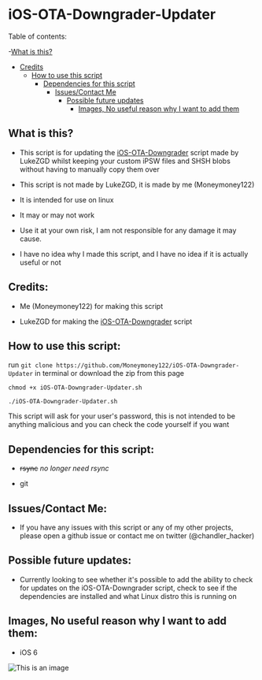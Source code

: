 # iOS-OTA-Downgrader-Updater

Table of contents:

 -[What is this?](https://github.com/Moneymoney122/iOS-OTA-Downgrader-Updater#what-is-this) 
   - [Credits](https://github.com/Moneymoney122/iOS-OTA-Downgrader-Updater#credits)
     - [How to use this script](https://github.com/Moneymoney122/iOS-OTA-Downgrader-Updater#how-to-use-this-script)
       - [Dependencies for this script](https://github.com/Moneymoney122/iOS-OTA-Downgrader-Updater#dependencies-for-this-script)
         - [Issues/Contact Me](https://github.com/Moneymoney122/iOS-OTA-Downgrader-Updater#issues)
           - [Possible future updates](https://github.com/Moneymoney122/iOS-OTA-Downgrader-Updater#possible-future-updates)
             - [Images, No useful reason why I want to add them](https://github.com/Moneymoney122/iOS-OTA-Downgrader-Updater#images-no-useful-reason-why-i-want-to-add-them)
              
## What is this?

- This script is for updating the [iOS-OTA-Downgrader](https://github.com/LukeZGD/iOS-OTA-Downgrader) script made by LukeZGD whilst keeping your custom iPSW files and SHSH blobs without having to manually copy them over

- This script is not made by LukeZGD, it is made by me (Moneymoney122)

- It is intended for use on linux

- It may or may not work

- Use it at your own risk, I am not responsible for any damage it may cause.

- I have no idea why I made this script, and I have no idea if it is actually useful or not

## Credits:

- Me (Moneymoney122) for making this script

- LukeZGD for making the [iOS-OTA-Downgrader](https://github.com/LukeZGD/iOS-OTA-Downgrader) script

## How to use this script:

 run `git clone https://github.com/Moneymoney122/iOS-OTA-Downgrader-Updater` in terminal or download the zip from this page

`chmod +x iOS-OTA-Downgrader-Updater.sh`

`./iOS-OTA-Downgrader-Updater.sh`

This script will ask for your user's password, this is not intended to be anything malicious and you can check the code yourself if you want

## Dependencies for this script: 

- ~~rsync~~ *no longer need rsync*

- git

## Issues/Contact Me:

- If you have any issues with this script or any of my other projects, please open a github issue or contact me on twitter (@chandler_hacker)

## Possible future updates:

- Currently looking to see whether it's possible to add the ability to check for updates on the iOS-OTA-Downgrader script, check to see if the dependencies are installed and what Linux distro this is running on

## Images, No useful reason why I want to add them:

- iOS 6

![This is an image](http://static3.wikia.nocookie.net/__cb20130205030558/logopedia/images/e/e7/Ios-6-logo-hi-res-460x4601.jpg)

